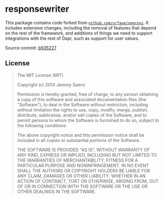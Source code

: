 # responsewriter

This package contains code forked from [`github.com/urfave/negroni`](https://github.com/urfave/negroni). It includes extensive changes, including the removal of features that depend on the rest of the framework, and additions of things we need to support integrations with the rest of Dapr, such as support for user values.

Source commit: [b935227](https://github.com/urfave/negroni/tree/b935227d493b8a257f6e0b3c8d98ae576c90cd4a/)

## License

> The MIT License (MIT)
>
> Copyright (c) 2014 Jeremy Saenz
>
> Permission is hereby granted, free of charge, to any person obtaining a copy
> of this software and associated documentation files (the "Software"), to deal
> in the Software without restriction, including without limitation the rights
> to use, copy, modify, merge, publish, distribute, sublicense, and/or sell
> copies of the Software, and to permit persons to whom the Software is
> furnished to do so, subject to the following conditions:
>
> The above copyright notice and this permission notice shall be included in all
> copies or substantial portions of the Software.
>
> THE SOFTWARE IS PROVIDED "AS IS", WITHOUT WARRANTY OF ANY KIND, EXPRESS OR
> IMPLIED, INCLUDING BUT NOT LIMITED TO THE WARRANTIES OF MERCHANTABILITY,
> FITNESS FOR A PARTICULAR PURPOSE AND NONINFRINGEMENT. IN NO EVENT SHALL THE
> AUTHORS OR COPYRIGHT HOLDERS BE LIABLE FOR ANY CLAIM, DAMAGES OR OTHER
> LIABILITY, WHETHER IN AN ACTION OF CONTRACT, TORT OR OTHERWISE, ARISING FROM,
> OUT OF OR IN CONNECTION WITH THE SOFTWARE OR THE USE OR OTHER DEALINGS IN THE
> SOFTWARE.